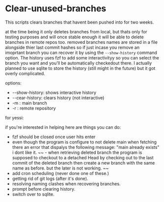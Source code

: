 # Clear-unused-branches

This scripts clears branches that havent been pushed into for two weeks.

at the time being it only deletes branches from local, but thats only for testing purposes and will once stable enough it will be able to delete branches in remote repos too. 
removed branches names are stored in a file alongside thier last commit hashes so if just incase you remove an imoprtant branch you can recover it by using the `--show-history` command option.
The history uses fzf to add some interactivityy so you can select the branch you want and you'll be automatically checkedout there.
I actually planned to use sqlite to store the history (still might in the future) but it got overly complicated.

options:
  - --show-history: shows interactive history
  - --cear-history: clears history (not interactive)
  - -m : main branch
  - -r : remote repository

for yessi:

if you're interested in helping here are things you can do:
  - fzf should be closed once user hits enter
  - even though the program is configure to not delete main when fetching there an error that dispalys the following message: "main already exists" i dont like it.
 ~~ - when retrieving deleted branch the program is supposed to checkout to a detached Head by checking out to the last commit of the deleted branch then create a   new branch with the same name as before. but the later is not working. ~~
  - add cron scheduling (never done one of these.)
  - getting rid of git logs (after it's done).
  - resolving naming clashes when recovering branches.
  - prompt before clearing history.
  - switch over to sqlite.
    


